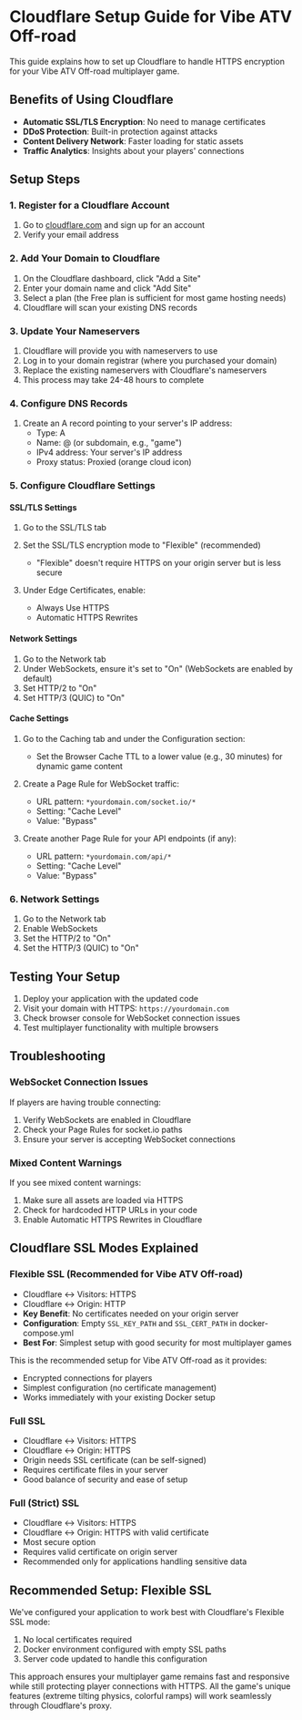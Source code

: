 # Cloudflare Setup Guide for Vibe ATV Off-road

This guide explains how to set up Cloudflare to handle HTTPS encryption for your Vibe ATV Off-road multiplayer game.

## Benefits of Using Cloudflare

- **Automatic SSL/TLS Encryption**: No need to manage certificates
- **DDoS Protection**: Built-in protection against attacks
- **Content Delivery Network**: Faster loading for static assets
- **Traffic Analytics**: Insights about your players' connections

## Setup Steps

### 1. Register for a Cloudflare Account

1. Go to [cloudflare.com](https://cloudflare.com) and sign up for an account
2. Verify your email address

### 2. Add Your Domain to Cloudflare

1. On the Cloudflare dashboard, click "Add a Site"
2. Enter your domain name and click "Add Site"
3. Select a plan (the Free plan is sufficient for most game hosting needs)
4. Cloudflare will scan your existing DNS records

### 3. Update Your Nameservers

1. Cloudflare will provide you with nameservers to use
2. Log in to your domain registrar (where you purchased your domain)
3. Replace the existing nameservers with Cloudflare's nameservers
4. This process may take 24-48 hours to complete

### 4. Configure DNS Records

1. Create an A record pointing to your server's IP address:
   - Type: A
   - Name: @ (or subdomain, e.g., "game")
   - IPv4 address: Your server's IP address
   - Proxy status: Proxied (orange cloud icon)

### 5. Configure Cloudflare Settings

#### SSL/TLS Settings

1. Go to the SSL/TLS tab
2. Set the SSL/TLS encryption mode to "Flexible" (recommended)
   - "Flexible" doesn't require HTTPS on your origin server but is less secure

3. Under Edge Certificates, enable:
   - Always Use HTTPS
   - Automatic HTTPS Rewrites

#### Network Settings

1. Go to the Network tab
2. Under WebSockets, ensure it's set to "On" (WebSockets are enabled by default)
3. Set HTTP/2 to "On"
4. Set HTTP/3 (QUIC) to "On"

#### Cache Settings

1. Go to the Caching tab and under the Configuration section:
   - Set the Browser Cache TTL to a lower value (e.g., 30 minutes) for dynamic game content
   
2. Create a Page Rule for WebSocket traffic:
   - URL pattern: `*yourdomain.com/socket.io/*`
   - Setting: "Cache Level"
   - Value: "Bypass"

3. Create another Page Rule for your API endpoints (if any):
   - URL pattern: `*yourdomain.com/api/*`
   - Setting: "Cache Level"
   - Value: "Bypass"

### 6. Network Settings

1. Go to the Network tab
2. Enable WebSockets
3. Set the HTTP/2 to "On"
4. Set the HTTP/3 (QUIC) to "On"

## Testing Your Setup

1. Deploy your application with the updated code
2. Visit your domain with HTTPS: `https://yourdomain.com`
3. Check browser console for WebSocket connection issues
4. Test multiplayer functionality with multiple browsers

## Troubleshooting

### WebSocket Connection Issues

If players are having trouble connecting:

1. Verify WebSockets are enabled in Cloudflare
2. Check your Page Rules for socket.io paths
3. Ensure your server is accepting WebSocket connections

### Mixed Content Warnings

If you see mixed content warnings:

1. Make sure all assets are loaded via HTTPS
2. Check for hardcoded HTTP URLs in your code
3. Enable Automatic HTTPS Rewrites in Cloudflare

## Cloudflare SSL Modes Explained

### Flexible SSL (Recommended for Vibe ATV Off-road)

- Cloudflare ↔ Visitors: HTTPS
- Cloudflare ↔ Origin: HTTP
- **Key Benefit**: No certificates needed on your origin server
- **Configuration**: Empty `SSL_KEY_PATH` and `SSL_CERT_PATH` in docker-compose.yml
- **Best For**: Simplest setup with good security for most multiplayer games

This is the recommended setup for Vibe ATV Off-road as it provides:
- Encrypted connections for players
- Simplest configuration (no certificate management)
- Works immediately with your existing Docker setup

### Full SSL

- Cloudflare ↔ Visitors: HTTPS
- Cloudflare ↔ Origin: HTTPS
- Origin needs SSL certificate (can be self-signed)
- Requires certificate files in your server
- Good balance of security and ease of setup

### Full (Strict) SSL

- Cloudflare ↔ Visitors: HTTPS
- Cloudflare ↔ Origin: HTTPS with valid certificate
- Most secure option
- Requires valid certificate on origin server
- Recommended only for applications handling sensitive data

## Recommended Setup: Flexible SSL

We've configured your application to work best with Cloudflare's Flexible SSL mode:

1. No local certificates required
2. Docker environment configured with empty SSL paths
3. Server code updated to handle this configuration

This approach ensures your multiplayer game remains fast and responsive while still protecting player connections with HTTPS. All the game's unique features (extreme tilting physics, colorful ramps) will work seamlessly through Cloudflare's proxy.
